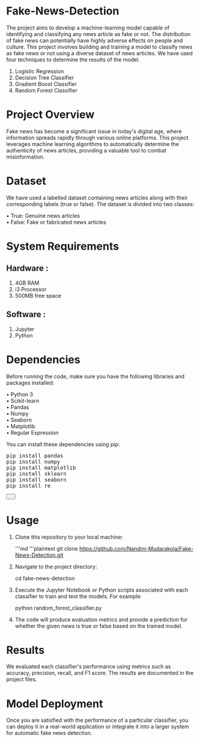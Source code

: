 # Fake-News-Detection
The project aims to develop a machine-learning model capable of identifying and classifying any news article as fake or not. The distribution of fake news can potentially have highly adverse effects on people and culture. This project involves building and training a model to classify news as fake news or not using a diverse dataset of news articles. We have used four techniques to determine the results of the model.

1. Logistic Regression
2. Decision Tree Classifier
3. Gradient Boost Classifier
4. Random Forest Classifier
# Project Overview
Fake news has become a significant issue in today's digital age, where information spreads rapidly through various online platforms. This project leverages machine learning algorithms to automatically determine the authenticity of news articles, providing a valuable tool to combat misinformation.

# Dataset
We have used a labelled dataset containing news articles along with their corresponding labels (true or false). The dataset is divided into two classes:

 &#8226; True: Genuine news articles <br>
 &#8226; False: Fake or fabricated news articles
# System Requirements
## Hardware :
 1. 4GB RAM
 2. i3 Processor
 3. 500MB free space
## Software :
 1. Jupyter
 2. Python
# Dependencies
Before running the code, make sure you have the following libraries and packages installed:

&#8226; Python 3 <br>
&#8226; Scikit-learn <br>
&#8226; Pandas <br>
&#8226; Numpy <br>
&#8226; Seaborn <br>
&#8226; Matplotlib <br>
&#8226; Regular Expression <br>

You can install these dependencies using pip:
<pre>
pip install pandas
pip install numpy
pip install matplotlib
pip install sklearn
pip install seaborn 
pip install re 
</pre>
<button style = "padding: 5px 10px; "></button>


# Usage

1. Clone this repository to your local machine: 

   '''md
   '''plaintext
   git clone https://github.com/Nandini-Mudarakola/Fake-News-Detection.git

3. Navigate to the project directory:

    cd fake-news-detection

4. Execute the Jupyter Notebook or Python scripts associated with each classifier to train and test the models. For example:

   python random_forest_classifier.py

5. The code will produce evaluation metrics and provide a prediction for whether the given news is true or false based on the trained model.

# Results
We evaluated each classifier's performance using metrics such as accuracy, precision, recall, and F1 score. The results are documented in the project files.

# Model Deployment
Once you are satisfied with the performance of a particular classifier, you can deploy it in a real-world application or integrate it into a larger system for automatic fake news detection.
